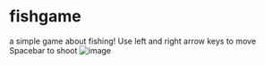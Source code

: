 # fishgame
a simple game about fishing!
Use left and right arrow keys to move
Spacebar to shoot
![image](https://user-images.githubusercontent.com/81259769/127748999-3eab1ec4-bf56-42ad-9e5a-b3d9d044dc5a.png)
